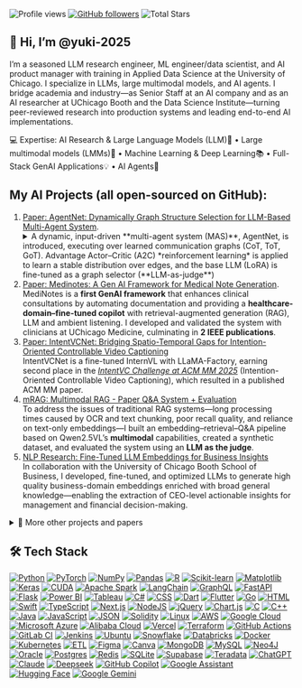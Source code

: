 ![Profile views](https://komarev.com/ghpvc/?username=yuki-2025&label=Profile%20views) [![GitHub followers](https://img.shields.io/github/followers/yuki-2025?label=Followers&logo=github)](https://github.com/yuki-2025?tab=followers) ![Total Stars](https://img.shields.io/badge/dynamic/json?url=https://api.github-star-counter.workers.dev/user/yuki-2025&query=%24.stars&label=Stars&logo=github)

🤗 Hi, I’m @yuki-2025
-
I’m a seasoned LLM research engineer, ML engineer/data scientist, and AI product manager with training in Applied Data Science at the University of Chicago. I specialize in LLMs, large multimodal models, and AI agents. I bridge academia and industry—as Senior Staff at an AI company and as an AI researcher at UChicago Booth and the Data Science Institute—turning peer-reviewed research into production systems and leading end-to-end AI implementations.

💻 Expertise: AI Research & Large Language Models (LLM)🤖  • Large multimodal models (LMMs)🎵  • Machine Learning & Deep Learning📚   • Full-Stack GenAI Applications💡  • AI Agents🧠

My AI Projects (all open-sourced on GitHub):
-
1. [Paper: AgentNet: Dynamically Graph Structure Selection for LLM-Based Multi-Agent System](https://github.com/yuki-2025/Dyna_Swarm). 
   <details>  <summary>A dynamic, input-driven **multi-agent system (MAS)**, AgentNet, is introduced, executing over learned communication graphs (CoT, ToT, GoT). Advantage Actor–Critic (A2C) *reinforcement learning* is applied to learn a stable distribution over edges, and the base LLM (LoRA) is fine-tuned as a graph selector (**LLM-as-judge**)</summary>
    to choose the best topology per input. The approach achieves **state-of-the-art** (SOTA) performance on structured **reasoning** tasks (Crossword, Game-of-24, MMLU, BBH) and **code generation** (HumanEval), while maintaining latency comparable to CoT/ToT-style and static-swarm baselines. (Paper under review at EMNLP).</details>
2. [Paper: Medinotes: A Gen AI Framework for Medical Note Generation](https://github.com/yuki-2025/MediNotes).  
   MediNotes is a **first GenAI framework** that enhances clinical consultations by automating documentation and providing a **healthcare-domain–fine-tuned copilot** with retrieval-augmented generation (RAG), LLM and ambient listening. I developed and validated the system with clinicians at UChicago Medicine, culminating in **2 IEEE publications**.
3. [Paper: IntentVCNet: Bridging Spatio-Temporal Gaps for Intention-Oriented Controllable Video Captioning](https://github.com/thqiu0419/IntentVCNet) </br>
   IntentVCNet is a fine-tuned InternVL with LLaMA-Factory, earning second place in the [*IntentVC Challenge at ACM MM 2025*](https://www.aclweb.org/portal/content/intentvc-challenge-acm-mm-2025-intention-oriented-controllable-video-captioning) (Intention-Oriented Controllable Video Captioning), which resulted in a published ACM MM paper.
4. [mRAG: Multimodal RAG - Paper Q&A System + Evaluation](https://github.com/yuki-2025/mRAG) </br>
    To address the issues of traditional RAG systems—long processing times caused by OCR and text chunking, poor recall quality, and reliance on text-only embeddings—I built an embedding–retrieval–Q&A pipeline based on Qwen2.5VL’s **multimodal** capabilities, created a synthetic dataset, and evaluated the system using an **LLM as the judge**.
5. [NLP Research: Fine-Tuned LLM Embeddings for Business Insights](https://github.com/yuki-2025/embedding_project) </br> In collaboration with the University of Chicago Booth School of Business, I developed, fine-tuned, and optimized LLMs to generate high quality business-domain embeddings enriched with broad general knowledge—enabling the extraction of CEO-level actionable insights for management and financial decision-making.
<details>
  <summary>📂 More other projects and papers</summary>

   6. [Uchicago AI Hackathon 2024](https://github.com/yuki-2025/Ai-hackathon)
   Won 2nd place at the UChicago DSI AI Hackathon 2024 with a RAG medical Q&A chatbot. Built using **LangChain** for orchestration, **PostgreSQL** with vector embeddings for **hybrid search**, Streamlit for the front end, and **Google Cloud Vertex AI** to **fine-tune** and host **Llama 3-8B**, enabling secure access to patient records and general medical question answering.
   7. [Fine-Tuning Llama 3-8B for Structured Math Reasoning](https://github.com/yuki-2025/llama3-8b-fine-tuning-math) 
This project involves **fine-tuning Llama3 8b** to generate **JSON formats** for arithmetic questions and further post-process the output to perform calculations. This method incorporates the latest fine-tuning techniques such as **Qlora, Unsloth, and PEFT**. It enables faster training speeds and requires fewer computational resources.
   8. [AI Salesman](https://github.com/yuki-2025/RAG_projects/blob/main/Recommendation_LLM.ipynb)
   Built an AI-powered RAG hybrid search recommendation system using RAG that lets customers search products with filters like price. Implemented with LangChain, LLMs, and pgvector in PostgreSQL to segment product descriptions, generate embeddings, and deliver relevant recommendations..
   9. [Agentic RAG](https://github.com/yuki-2025/RAG_projects/blob/main/notebooks/en/agent_rag.ipynb)
      Built an Agentic RAG workflow with smolagents, wrapping retrieval as an agent tool for dynamic document search, compared against standard RAG (embedding + FAISS + LLM), and evaluated with LLM-as-a-Judge.
   
   11. Computer Vision (CV) collection <br> 
      ✦ [Style Transfer:](https://github.com/yuki-2025/cv_workshops/blob/main/style_transfer.ipynb) Implementing style transfer with TensorFlow/Keras <br>
      ✦ [MLflow:](https://github.com/yuki-2025/cv_workshops/blob/main/MLFlow.ipynb) Tutorial on using MLflow for experiment tracking <br>
      ✦ [Image Search RAG:](https://github.com/yuki-2025?page=2&tab=repositories) Image-based search system using RAG with Qdrant and Streamlit (search images by image input) <br>
      ✦ [Roboflow](https://github.com/yuki-2025/Roboflow): Step-by-step guide to annotating images and training a coin-detection model on Roboflow <br>
      ✦ [Aircraft Detection:](https://github.com/yuki-2025/CV_AircraftDetection) Training a YOLO model for military aircraft detection and model evaluation <br>
   
   12. Reproduced SOTA Research Papers
      ✦ Stanford Alpaca 7B – [dataset curation](https://github.com/yuki-2025/Reproduce_Paper/blob/main/DataMaker_for_Alpaca_style_custom_dataset.ipynb) and [instruction tuning of LLaMA](https://github.com/yuki-2025/Reproduce_Paper/blob/main/Alpaca_%2B_Llama_3_8b_full_example.ipynb) to achieve GPT-3.5-comparable performance. <br>
      ✦ [LLaVA](https://yuki-blog1.vercel.app/article/llava) – full training workflow to reproduce the multimodal model.<br>
      ✦ [LLaVA + RAG](https://github.com/yuki-2025/Reproduce_Paper/blob/main/Inference_with_LLaVa_for_multimodal_generation.ipynb) – semi-structured and multimodal retrieval-augmented generation. <br>
      ✦ [NanoGPT](https://github.com/yuki-2025/Reproduce_Paper/blob/main/gpt_dev.ipynb) – training a GPT model from scratch to understand Transformer internals. <br>
      ✦ [RAFT](https://github.com/yuki-2025/Reproduce_Paper/blob/main/RAFT_Finetuning_Starling7b.ipynb) – combining fine-tuning and RAG for improved retrieval performance. <br>

   13. Recommendation System <br>
      ✦ [Instacart Market Basket Analysis using PySpark](https://github.com/yuki-2025/recommendation-system/blob/main/Instacart-AssociationMining%20%281%29.ipynb) 
      Developed a scalable **market-basket analysis pipeline** on Instacart order data using **PySpar**k MLlib’s FPGrowth. Processed millions of transactions to extract **frequent itemsets** (≥1% support) and generated **association rules** (≥20% confidence, lift >1.5) for **co-purchase recommendations** (“customers who bought X also bought Y”).<br>
      ✦ [Collaborative Filtering Recommendation](https://github.com/yuki-2025/recommendation-system/blob/main/MovieRecommender%20%281%29.ipynb)
      Use PySpark to load and clean the data, train an **ALS model**, and Generate Top-10 movie recommendations for all users. Provide Top-10 recommendations for a specified subset of users. Identify the most likely users for a given set of movies.Make rating predictions and evaluate the model performance using RMSE.<br>
      ✦ [Two-Tower Recommendation System](https://github.com/yuki-2025/recommendation-system/blob/main/two_tower_final.ipynb)
        Use PySpark and **Spark SQL to clean**, join, and engineer user–item interaction features at scale. Encode movie titles with **SentenceTransformer** and load **user/item** metadata into **pandas** for downstream processing. Build and train a **Two-Tower neural network** in **PyTorch** that learns *user and item embeddings* via **contrastive loss**. Persist item embeddings in **Redis** as a vector database and leverage RedisVL for approximate **nearest-neighbor search** to return Top-K movie recommendations.<br>
   
   14. Useful apps and tools:
       - [Video_subtitle_generater:](https://github.com/yuki-2025/video_subtitle) Generate subtitles from an audio/video file, using OpenAI's Whisper model. Support multiple language.I take notes when learning from videos. It’s handy to have transcripts, and capturing that data is also useful for model training.
       - [Google Drive Helper:](https://github.com/yuki-2025/google_drive_helper ) The code I always use in my project when come to Google Cloud Platform. Instantly delete files, download them, edit permissions, and transfer ownership in bulk – all in just a few seconds.
       - [Blockchain apps:](https://github.com/yuki-2025/blockchain) 2 apps that run smart contracts and blockchain routes to demonstrate key blockchain principles: decentralization, immutability, Proof of Work (PoW), and transparency

</details>


## 🛠️ Tech Stack

[![Python](https://img.shields.io/badge/Python-3776AB?logo=python&logoColor=fff)](#) <!--Data Science & ML:<br> -->
[![PyTorch](https://img.shields.io/badge/PyTorch-ee4c2c?logo=pytorch&logoColor=white)](#)
[![NumPy](https://img.shields.io/badge/NumPy-4DABCF?logo=numpy&logoColor=fff)](#)
[![Pandas](https://img.shields.io/badge/Pandas-150458?logo=pandas&logoColor=fff)](#)
[![R](https://img.shields.io/badge/R-%23276DC3.svg?logo=r&logoColor=white)](#)
[![Scikit-learn](https://img.shields.io/badge/-scikit--learn-%23F7931E?logo=scikit-learn&logoColor=white)](#)
[![Matplotlib](https://custom-icon-badges.demolab.com/badge/Matplotlib-71D291?logo=matplotlib&logoColor=fff)](#)
[![Keras](https://img.shields.io/badge/Keras-D00000?logo=keras&logoColor=fff)](#)
[![CUDA](https://img.shields.io/badge/CUDA-76B900?logo=nvidia&logoColor=fff)](#)
[![Apache Spark](https://img.shields.io/badge/Apache%20Spark-E25A1C?logo=apachespark&logoColor=fff)](#)
[![LangChain](https://img.shields.io/badge/LangChain-1c3c3c.svg?logo=langchain&logoColor=white)](#)
[![GraphQL](https://img.shields.io/badge/GraphQL-E10098?logo=graphql&logoColor=fff)](#) 
[![FastAPI](https://img.shields.io/badge/FastAPI-009485.svg?logo=fastapi&logoColor=white)](#)
[![Flask](https://img.shields.io/badge/Flask-000?logo=flask&logoColor=fff)](#)
[![Power BI](https://custom-icon-badges.demolab.com/badge/Power%20BI-F1C912?logo=power-bi&logoColor=fff)](#)
[![Tableau](https://custom-icon-badges.demolab.com/badge/Tableau-0176D3?logo=tableau&logoColor=fff)](#)
[![C#](https://custom-icon-badges.demolab.com/badge/C%23-%23239120.svg?logo=cshrp&logoColor=white)](#) <!-- Full stack - APP & Web : <br> -->
[![CSS](https://img.shields.io/badge/CSS-639?logo=css&logoColor=fff)](#)
[![Dart](https://img.shields.io/badge/Dart-%230175C2.svg?logo=dart&logoColor=white)](#)
[![Flutter](https://img.shields.io/badge/Flutter-02569B?logo=flutter&logoColor=fff)](#)
[![Go](https://img.shields.io/badge/Go-%2300ADD8.svg?&logo=go&logoColor=white)](#)
[![HTML](https://img.shields.io/badge/HTML-%23E34F26.svg?logo=html5&logoColor=white)](#) 
[![Swift](https://img.shields.io/badge/Swift-F54A2A?logo=swift&logoColor=white)](#)
[![TypeScript](https://img.shields.io/badge/TypeScript-3178C6?logo=typescript&logoColor=fff)](#)
[![Next.js](https://img.shields.io/badge/Next.js-black?logo=next.js&logoColor=white)](#)
[![NodeJS](https://img.shields.io/badge/Node.js-6DA55F?logo=node.js&logoColor=white)](#)
[![jQuery](https://img.shields.io/badge/jQuery-0769AD?logo=jquery&logoColor=fff)](#)
[![Chart.js](https://img.shields.io/badge/Chart.js-FF6384?logo=chartdotjs&logoColor=fff)](#)
[![C](https://img.shields.io/badge/C-00599C?logo=c&logoColor=white)](#)
[![C++](https://img.shields.io/badge/C++-%2300599C.svg?logo=c%2B%2B&logoColor=white)](#)
[![Java](https://img.shields.io/badge/Java-%23ED8B00.svg?logo=openjdk&logoColor=white)](#)
[![JavaScript](https://img.shields.io/badge/JavaScript-F7DF1E?logo=javascript&logoColor=000)](#)
[![JSON](https://img.shields.io/badge/JSON-000?logo=json&logoColor=fff)](#)
[![Solidity](https://img.shields.io/badge/Solidity-363636?logo=solidity&logoColor=fff)](#)
[![Linux](https://img.shields.io/badge/Linux-FCC624?logo=linux&logoColor=black)](#) <!-- cloud infra -->
[![AWS](https://custom-icon-badges.demolab.com/badge/AWS-%23FF9900.svg?logo=aws&logoColor=white)](#)
[![Google Cloud](https://img.shields.io/badge/Google%20Cloud-%234285F4.svg?logo=google-cloud&logoColor=white)](#)
[![Microsoft Azure](https://custom-icon-badges.demolab.com/badge/Microsoft%20Azure-0089D6?logo=msazure&logoColor=white)](#)
[![Alibaba Cloud](https://img.shields.io/badge/AlibabaCloud-%23FF6701.svg?logo=alibabacloud&logoColor=white)](#)
[![Vercel](https://img.shields.io/badge/Vercel-%23000000.svg?logo=vercel&logoColor=white)](#)
[![Terraform](https://img.shields.io/badge/Terraform-844FBA?logo=terraform&logoColor=fff)](#)
[![GitHub Actions](https://img.shields.io/badge/GitHub_Actions-2088FF?logo=github-actions&logoColor=white)](#)
[![GitLab CI](https://img.shields.io/badge/GitLab%20CI-FC6D26?logo=gitlab&logoColor=fff)](#)
[![Jenkins](https://img.shields.io/badge/Jenkins-D24939?logo=jenkins&logoColor=white)](#)
[![Ubuntu](https://img.shields.io/badge/Ubuntu-E95420?logo=ubuntu&logoColor=white)](#)
[![Snowflake](https://img.shields.io/badge/Snowflake-29B5E8?logo=snowflake&logoColor=fff)](#)
[![Databricks](https://img.shields.io/badge/Databricks-FF3621?logo=databricks&logoColor=fff)](#)
[![Docker](https://img.shields.io/badge/Docker-2496ED?logo=docker&logoColor=fff)](#)
[![Kubernetes](https://img.shields.io/badge/Kubernetes-326CE5?logo=kubernetes&logoColor=fff)](#)
[![ETL](https://custom-icon-badges.demolab.com/badge/ETL-9370DB?logo=etl-logo&logoColor=fff)](#) 
[![Figma](https://img.shields.io/badge/Figma-F24E1E?logo=figma&logoColor=white)](#) <!-- design -->
[![Canva](https://img.shields.io/badge/Canva-%2300C4CC.svg?&logo=Canva&logoColor=white)](#)
[![MongoDB](https://img.shields.io/badge/MongoDB-%234ea94b.svg?logo=mongodb&logoColor=white)](#)
[![MySQL](https://img.shields.io/badge/MySQL-4479A1?logo=mysql&logoColor=fff)](#)
[![Neo4J](https://img.shields.io/badge/Neo4j-008CC1?logo=neo4j&logoColor=white)](#)
[![Oracle](https://custom-icon-badges.demolab.com/badge/Oracle-F80000?logo=oracle&logoColor=fff)](#)
[![Postgres](https://img.shields.io/badge/Postgres-%23316192.svg?logo=postgresql&logoColor=white)](#)
[![Redis](https://img.shields.io/badge/Redis-%23DD0031.svg?logo=redis&logoColor=white)](#)
[![SQLite](https://img.shields.io/badge/SQLite-%2307405e.svg?logo=sqlite&logoColor=white)](#)
[![Supabase](https://img.shields.io/badge/Supabase-3FCF8E?logo=supabase&logoColor=fff)](#)
[![Teradata](https://img.shields.io/badge/Teradata-F37440?logo=teradata&logoColor=fff)](#)
[![ChatGPT](https://img.shields.io/badge/ChatGPT-74aa9c?logo=openai&logoColor=white)](#)      <!-- ai -->
[![Claude](https://img.shields.io/badge/Claude-D97757?logo=claude&logoColor=fff)](#)
[![Deepseek](https://custom-icon-badges.demolab.com/badge/Deepseek-4D6BFF?logo=deepseek&logoColor=fff)](#) 
[![GitHub Copilot](https://img.shields.io/badge/GitHub%20Copilot-000?logo=githubcopilot&logoColor=fff)](#)
[![Google Assistant](https://img.shields.io/badge/Google%20Assistant-4285F4?logo=googleassistant&logoColor=fff)](#)
[![Hugging Face](https://img.shields.io/badge/Hugging%20Face-FFD21E?logo=huggingface&logoColor=000)](#)
[![Google Gemini](https://img.shields.io/badge/Google%20Gemini-886FBF?logo=googlegemini&logoColor=fff)](#)




<!---
yuki-2025/yuki-2025 is a ✨ special ✨ repository because its `README.md` (this file) appears on your GitHub profile.
You can click the Preview link to take a look at your changes.

![My GitHub stats](https://github-readme-stats.vercel.app/api?username=yuki-2025&show_icons=true&theme=default&count_private=true) 
![Top Langs](https://github-readme-stats.vercel.app/api/top-langs/?username=yuki-2025&layout=compact&theme=default)
![GitHub Streak](https://github-readme-streak-stats.herokuapp.com/?user=yuki-2025&theme=default)
![GitHub Activity Graph](https://github-readme-activity-graph.vercel.app/graph?username=yuki-2025&theme=github)
![Python](https://img.shields.io/badge/Python-3776AB?style=for-the-badge&logo=python&logoColor=white)
![PyTorch](https://img.shields.io/badge/PyTorch-EE4C2C?style=for-the-badge&logo=pytorch&logoColor=white)
![NumPy](https://img.shields.io/badge/Numpy-013243?style=for-the-badge&logo=numpy&logoColor=white)
![Pandas](https://img.shields.io/badge/Pandas-150458?style=for-the-badge&logo=pandas&logoColor=white)
[![My Skills](https://skillicons.dev/icons?i=python,pytorch,sklearn,r,java,cpp,js,solidity,flask,react,html,css,postgres,mysql,mongodb,redis,docker,kubernetes,aws,gcp,azure,linux,git,vercel)](https://skillicons.dev)



--->
